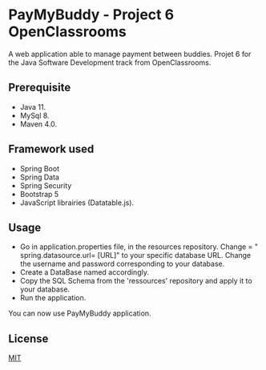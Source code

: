 
# PayMyBuddy - Project 6 OpenClassrooms

A web application able to manage payment between buddies. 
Projet 6 for the Java Software Development track from OpenClassrooms. 

## Prerequisite

* Java 11.
* MySql 8.
* Maven 4.0.

## Framework used
* Spring Boot 
* Spring Data
* Spring Security
* Bootstrap 5
* JavaScript librairies (Datatable.js).




## Usage 

* Go in application.properties file, in the resources repository. Change = " spring.datasource.url= [URL]" to your specific database URL. Change the username and password corresponding to your database. 
*  Create a DataBase named accordingly.
* Copy the SQL Schema from the 'ressources' repository and apply it to your database.
* Run the application.

You can now use PayMyBuddy application. 

## License
[MIT](https://choosealicense.com/licenses/mit/)
